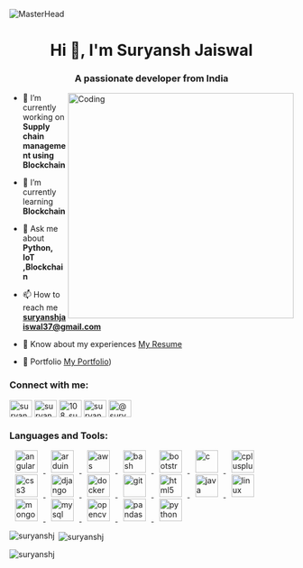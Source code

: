 ![MasterHead](https://mir-s3-cdn-cf.behance.net/project_modules/1400/6c0f9b95746151.5e9ecde69599e.gif)
<h1 align="center">Hi 👋, I'm Suryansh Jaiswal</h1>
<h3 align="center">A passionate developer from India</h3>
<img align="right" alt="Coding" width="400" src="https://th.bing.com/th/id/R.436be1cf99ccdc2b2a85ddac79b952f0?rik=HalCZYdEMVBy2g&riu=http%3a%2f%2fwww.ipvision.ca%2fimg%2fsolution%2fblockchain.gif&ehk=HaTa3ZSFB8xISFHBMPI%2b6W7bpVkZmcxaz8X%2b8%2bmOxK4%3d&risl=&pid=ImgRaw&r=0">

- 🔭 I’m currently working on **Supply chain management using Blockchain**

- 🌱 I’m currently learning **Blockchain**

- 💬 Ask me about **Python, IoT ,Blockchain**

- 📫 How to reach me **suryanshjaiswal37@gmail.com**

- 📄 Know about my experiences [My Resume](http://bit.ly/suryanshj-resume)

- 💼 Portfolio [My Portfolio](https://suryansh-jaiswal-portfolio.odoo.com/))

<h3 align="left">Connect with me:</h3>
<p align="left">
<a href="https://linkedin.com/in/suryanshj" target="blank"><img align="center" src="https://www.svgrepo.com/show/521725/linkedin.svg" alt="suryanshj" height="30" width="40" /></a>
<a href="https://www.codechef.com/users/suryansh_37" target="blank"><img align="center" src="https://cdn.jsdelivr.net/npm/simple-icons@3.1.0/icons/codechef.svg" alt="suryansh_37" height="30" width="40" /></a>
<a href="https://www.hackerrank.com/108_suryansh" target="blank"><img align="center" src="https://www.svgrepo.com/show/443126/brand-hackerrank.svg" alt="108_suryansh" height="30" width="40" /></a>
<a href="https://www.leetcode.com/suryansh_jaiswal" target="blank"><img align="center" src="https://www.svgrepo.com/show/341985/leetcode.svg" alt="suryansh_jaiswal" height="30" width="40" /></a>
<a href="https://www.hackerearth.com/@suryanshjaiswal37" target="blank"><img align="center" src="https://www.svgrepo.com/show/330600/hackerearth.svg" alt="@suryanshjaiswal37" height="30" width="40" /></a>
</p>

<h3 align="left">Languages and Tools:</h3>
<p align="left"> 
<a href="https://angular.io" target="_blank" > <img src="https://www.svgrepo.com/show/452156/angular.svg" alt="angular" width="40" height="40" hspace="10"/> </a> 
<a href="https://www.arduino.cc/" target="_blank" > <img src="https://www.svgrepo.com/show/473549/arduino.svg" alt="arduino" width="40" height="40"  hspace="10"/> </a> 
<a href="https://aws.amazon.com" target="_blank" > <img src="https://www.svgrepo.com/show/376356/aws.svg" alt="aws" width="40" height="40"  hspace="10"/> </a> 
<a href="https://www.gnu.org/software/bash/" target="_blank" > <img src="https://www.vectorlogo.zone/logos/gnu_bash/gnu_bash-icon.svg" alt="bash" width="40" height="40"  hspace="10"/> </a> 
<a href="https://getbootstrap.com" target="_blank" > <img src="https://upload.wikimedia.org/wikipedia/commons/thumb/b/b2/Bootstrap_logo.svg/768px-Bootstrap_logo.svg.png?20210507000024" alt="bootstrap" width="40" height="40"  hspace="10"/> </a>
<a href="https://www.cprogramming.com/" target="_blank" > <img src="https://www.svgrepo.com/show/373482/c.svg" alt="c" width="40" height="40"  hspace="10"/> </a> 
<a href="https://www.w3schools.com/cpp/" target="_blank" > <img src="https://www.svgrepo.com/show/521339/c-plusplus-16.svg" alt="cplusplus" width="40" height="40"  hspace="10"/> </a>
<a href="https://www.w3schools.com/css/" target="_blank" > <img src="https://www.svgrepo.com/show/303481/css-3-logo.svg" alt="css3" width="40" height="40"  hspace="10"/> </a>
<a href="https://www.djangoproject.com/" target="_blank" > <img src="https://www.svgrepo.com/show/373554/django.svg" alt="django" width="40" height="40"  hspace="10"/> </a>
<a href="https://www.docker.com/" target="_blank" > <img src="https://www.svgrepo.com/show/452192/docker.svg" alt="docker" width="40" height="40"  hspace="10"/> </a>
<a href="https://git-scm.com/" target="_blank" > <img src="https://www.svgrepo.com/show/452210/git.svg" alt="git" width="40" height="40"  hspace="10"/> </a>
<a href="https://www.w3.org/html/" target="_blank" > <img src="https://www.svgrepo.com/show/452228/html-5.svg" alt="html5" width="40" height="40"  hspace="10"/> </a>
<a href="https://www.java.com" target="_blank" > <img src="https://www.svgrepo.com/show/452234/java.svg" alt="java" width="40" height="40"  hspace="10"/> </a>
<a href="https://www.linux.org/" target="_blank" > <img src="https://www.svgrepo.com/show/448236/linux.svg" alt="linux" width="40" height="40"  hspace="10"/> </a>
<a href="https://www.mongodb.com/" target="_blank" > <img src="https://www.svgrepo.com/show/331488/mongodb.svg" alt="mongodb" width="40" height="40"  hspace="10"/> </a>
<a href="https://www.mysql.com/" target="_blank" > <img src="https://www.svgrepo.com/show/331761/sql-database-sql-azure.svg" alt="mysql" width="40" height="40"  hspace="10"/> </a>
<a href="https://opencv.org/" target="_blank" > <img src="https://www.vectorlogo.zone/logos/opencv/opencv-icon.svg" alt="opencv" width="40" height="40" hspace="10"/> </a>
<a href="https://pandas.pydata.org/" target="_blank" > <img src="https://www.svgrepo.com/show/306534/pandas.svg" alt="pandas" width="40" height="40" hspace="10"/> </a> 
<a href="https://www.python.org" target="_blank" > <img src="https://www.svgrepo.com/show/452091/python.svg" alt="python" width="40" height="40" hspace="10"/> </a>
	
<p><img align="left" src="https://github-readme-stats.vercel.app/api/top-langs?username=suryanshj&show_icons=true&locale=en&layout=compact" alt="suryanshj" /></p>

<p>&nbsp;<img align="center" src="https://github-readme-stats.vercel.app/api?username=suryanshj&show_icons=true&locale=en" alt="suryanshj" /></p>

<p><img align="center" src="https://github-readme-streak-stats.herokuapp.com/?user=suryanshj&" alt="suryanshj" /></p>
